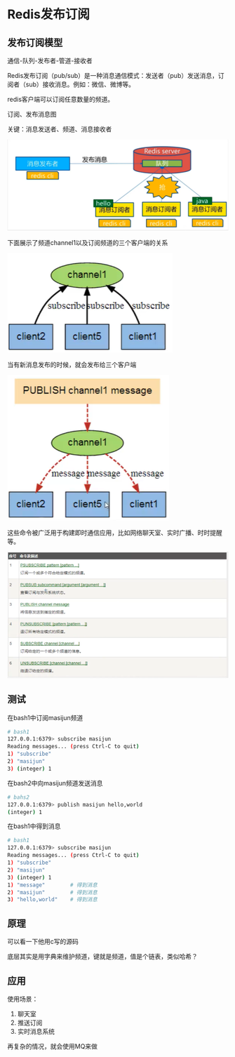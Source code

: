 # Redis发布订阅

## 发布订阅模型

通信-队列-发布者-管道-接收者

Redis发布订阅（pub/sub）是一种消息通信模式：发送者（pub）发送消息，订阅者（sub）接收消息。例如：微信、微博等。

redis客户端可以订阅任意数量的频道。

订阅、发布消息图

关键：消息发送者、频道、消息接收者

![image-20210614225438422](.\imgs\10\image-20210614225438422.png)

下面展示了频道channel1以及订阅频道的三个客户端的关系

![image-20210614225540079](.\imgs\10\image-20210614225540079.png)

当有新消息发布的时候，就会发布给三个客户端

![image-20210614225559714](.\imgs\10\image-20210614225559714.png)

这些命令被广泛用于构建即时通信应用，比如网络聊天室、实时广播、时时提醒等。

![image-20210614225649489](.\imgs\10\image-20210614225649489.png)

## 测试

在bash1中订阅masijun频道

```sh
# bash1
127.0.0.1:6379> subscribe masijun
Reading messages... (press Ctrl-C to quit)
1) "subscribe"
2) "masijun"
3) (integer) 1
```

在bash2中向masijun频道发送消息

```sh
# bahs2
127.0.0.1:6379> publish masijun hello,world
(integer) 1
```

在bash1中得到消息

```sh
# bash1
127.0.0.1:6379> subscribe masijun
Reading messages... (press Ctrl-C to quit)
1) "subscribe"
2) "masijun"
3) (integer) 1
1) "message"        # 得到消息
2) "masijun"        # 得到消息
3) "hello,world"    # 得到消息 
```

## 原理

可以看一下他用c写的源码

底层其实是用字典来维护频道，键就是频道，值是个链表，类似哈希？

## 应用

使用场景：

1. 聊天室
2. 推送订阅
3. 实时消息系统

再复杂的情况，就会使用MQ来做